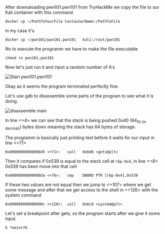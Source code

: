 After downaloading pwn101.pwn101 from TryHackMe we copy the file to our Kali container with this command

``` 
docker cp ~/PathToYourFile ContainerName:/PathToFile
```
in my case it's

```
docker cp ~/pwn101/pwn101.pwn101   kali:/root/pwn101
```

No to execute the programm we have to make the file executable

```
chmod +x pwn101.pwn101
```
Now let's just run it and input a random number of A's

![Start pwn101.pwn101](https://github.com/qndrm/TryHackMe/tree/main/Rooms/pwn101/pwn101.pwn101/picturesstart-pwn101.png "Start the program")

Okay as it seems the program terminated perfectly fine.

Let's use gdb to disassemble some parts of the program to see what it is doing.

![disassemble main](https://github.com/qndrm/TryHackMe/tree/main/Rooms/pwn101/pwn101.pwn101/picturesdisassemble-main.png "disassemble main")

In line <+4> we can see that the stack is being pushed 0x40 (64<sub>10 (in decimal)</sub>) bytes down meaning the stack has 64 bytes of storage.

The programm is basically just printing text before it waits for our input in line <+71>
```
0x00000000000008d5 <+71>:	call   0x6d0 <gets@plt>
```
Then it compares if 0x539 is equal to the stack cell at `rbp-0x4`, in line <+8> 0x539 has been move into that cell

```
0x00000000000008da <+76>:	cmp    DWORD PTR [rbp-0x4],0x539
```

If these two values are not equal then we jump to <+107> where we get some message and after that we get access to the shell in <+126> with the system command

```
0x000000000000090c <+126>:	call   0x6c0 <system@plt>
```

Let's set a breakpoint after gets, so the program starts after we give it some input.

```
b *main+76
```
